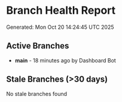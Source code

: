 # Branch Health Report
Generated: Mon Oct 20 14:24:45 UTC 2025

## Active Branches
- **main** - 18 minutes ago by Dashboard Bot

## Stale Branches (>30 days)
No stale branches found
